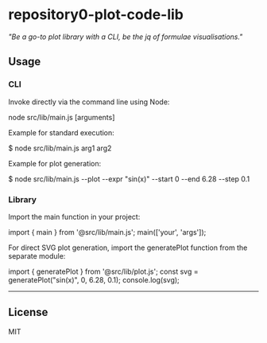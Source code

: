 # repository0-plot-code-lib

_"Be a go-to plot library with a CLI, be the jq of formulae visualisations."_

## Usage

### CLI

Invoke directly via the command line using Node:

  node src/lib/main.js [arguments]

Example for standard execution:

  $ node src/lib/main.js arg1 arg2

Example for plot generation:

  $ node src/lib/main.js --plot --expr "sin(x)" --start 0 --end 6.28 --step 0.1

### Library

Import the main function in your project:

  import { main } from '@src/lib/main.js';
  main(['your', 'args']);

For direct SVG plot generation, import the generatePlot function from the separate module:

  import { generatePlot } from '@src/lib/plot.js';
  const svg = generatePlot("sin(x)", 0, 6.28, 0.1);
  console.log(svg);

---

## License

MIT
